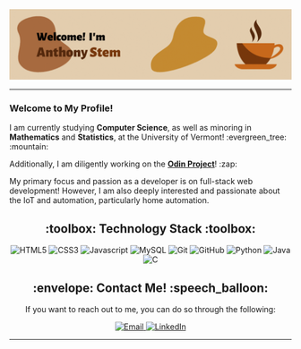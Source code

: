 <div id="banner" align="center">
    <img src="media/banner.gif" alt="Welcome! My name is Anthony Stem.">
</div>

---

<section id="about-me" align="left">
	<h3>Welcome to My Profile!</h3>
	<p>I am currently studying <strong>Computer Science</strong>, as well as minoring in <strong>Mathematics</strong> and <strong>Statistics</strong>, at the University of Vermont! :evergreen_tree: :mountain:</p>
  	<p>Additionally, I am diligently working on the <strong><a href="https://www.theodinproject.com/">Odin Project</a></strong>! :zap:</p>
  	<p>My primary focus and passion as a developer is on full-stack web development! However, I am also deeply interested and passionate about the IoT and automation, particularly home automation.</p>
</section>
<section id="technology-stack" align="center">
	<h2 align="center">:toolbox: Technology Stack :toolbox:</h2>
	<img src="https://img.shields.io/badge/html5-%23E34F26.svg?style=for-the-badge&logo=html5&logoColor=white" alt="HTML5">
	<img src="https://img.shields.io/badge/css3-%231572B6.svg?style=for-the-badge&logo=css3&logoColor=white" alt="CSS3">
    <img src="https://img.shields.io/badge/javascript-%23323330.svg?style=for-the-badge&logo=javascript&logoColor=%23F7DF1E" alt="Javascript">
	<img src="https://img.shields.io/badge/mysql-%2300f.svg?style=for-the-badge&logo=mysql&logoColor=white" alt="MySQL">
	<img src="https://img.shields.io/badge/git-%23F05033.svg?style=for-the-badge&logo=git&logoColor=white" alt="Git">
	<img src="https://img.shields.io/badge/github-%23121011.svg?style=for-the-badge&logo=github&logoColor=white" alt="GitHub">
    <img src="https://img.shields.io/badge/python-3670A0?style=for-the-badge&logo=python&logoColor=ffdd54" alt="Python">
	<img src="https://img.shields.io/badge/java-%23ED8B00.svg?style=for-the-badge&logo=java&logoColor=white" alt="Java">
	<img src="https://img.shields.io/badge/c-%2300599C.svg?style=for-the-badge&logo=c&logoColor=white" alt="C">
</section>
<section id="contact" align="center">
    <h2>:envelope: Contact Me! :speech_balloon:</h2>
    <p>If you want to reach out to me, you can do so through the following:</p>
    <a href="mailto:anthony_stem@outlook.com">
       <img src="https://img.shields.io/badge/Email-FFFFFF?style=for-the-badge" alt="Email">
    </a>
    <a href="https://www.linkedin.com/in/anthonystem">
        <img src="https://img.shields.io/badge/LinkedIn-0077B5?style=for-the-badge&logo=linkedin&logoColor=white" alt="LinkedIn">
    </a>
</section>

---
